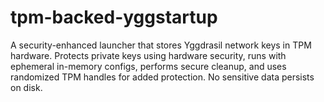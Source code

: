 # tpm-backed-yggstartup
A security-enhanced launcher that stores Yggdrasil network keys in TPM hardware. Protects private keys using hardware security, runs with ephemeral in-memory configs, performs secure cleanup, and uses randomized TPM handles for added protection. No sensitive data persists on disk.
